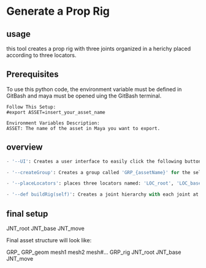 # Generate a Prop Rig

## usage
this tool creates a prop rig with three joints organized in a herichy placed according to three locators.

## Prerequisites
To use this python code, the environment variable must be defined in GitBash and maya must be opened uing the GitBash terminal.

    Follow This Setup:  
    #export ASSET=insert_your_asset_name   

    Environment Variables Description:  
    ASSET: The name of the asset in Maya you want to export.  


## overview
```python
- '--UI': Creates a user interface to easily click the following buttons: 'Create Group', 'Place Locators' and 'Build Rig'

- '--createGroup': Creates a group called 'GRP_{assetName}' for the selected geometry. PArented under GRP_{assetName}, will be and empty group GRP_rig and GRP_geom which holds the geometry. If no geometry is selected, program will print: "No object is selected. Script Ended."

- '--placeLocators': places three locators named: 'LOC_root', 'LOC_base' and 'LOC_move'

- '--def buildRig(self)': Creates a joint hierarchy with each joint at the matching locator position under GRP_rig. Each time the button is pressed again, it will not add new joints, but will move the existing joints to the correct locator position
```

## final setup
JNT_root
    JNT_base
        JNT_move

Final asset structure will look like:

GRP_<ASSET>
    GRP_geom
        mesh1
        mesh2
        mesh#...
    GRP_rig
        JNT_root
        JNT_base
        JNT_move
